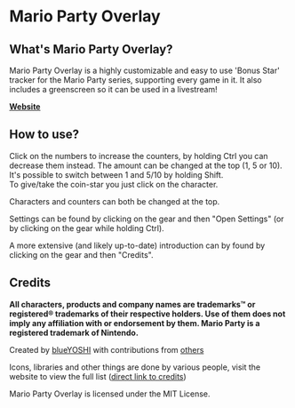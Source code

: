 # Mario Party Overlay
## What's Mario Party Overlay?
Mario Party Overlay is a highly customizable and easy to use 'Bonus Star' tracker for the Mario Party series, supporting every game in it. It also includes a greenscreen so it can be used in a livestream!

**[Website](https://blueyoshi9000.github.io/MarioPartyOverlay/)**   

## How to use?
Click on the numbers to increase the counters, by holding Ctrl you can decrease them instead. The amount can be changed at the top (1, 5 or 10).  
It's possible to switch between 1 and 5/10 by holding Shift.  
To give/take the coin-star you just click on the character.

Characters and counters can both be changed at the top.

Settings can be found by clicking on the gear and then "Open Settings" (or by clicking on the gear while holding Ctrl).

A more extensive (and likely up-to-date) introduction can by found by clicking on the gear and then "Credits".

## Credits
**All characters, products and company names are trademarks™ or registered® trademarks of their respective holders. Use of them does not imply any affiliation with or endorsement by them. Mario Party is a registered trademark of Nintendo.**

Created by [blueYOSHI](https://www.twitter.com/yoshisrc) with contributions from [others](https://github.com/blueYOSHI9000/MarioPartyOverlay/graphs/contributors)

Icons, libraries and other things are done by various people, visit the website to view the full list ([direct link to credits](https://blueyoshi9000.github.io/MarioPartyOverlay/?credits=1))

Mario Party Overlay is licensed under the MIT License.
